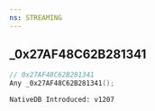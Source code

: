 ```yaml
---
ns: STREAMING
---
```

## _0x27AF48C62B281341

```c
// 0x27AF48C62B281341
Any _0x27AF48C62B281341();
```

```
NativeDB Introduced: v1207
```

